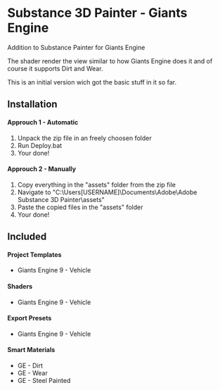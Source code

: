 # Substance 3D Painter - Giants Engine
 Addition to Substance Painter for Giants Engine

 The shader render the view similar to how Giants Engine does it and of course it supports Dirt and Wear.
 
 This is an initial version wich got the basic stuff in it so far.


## Installation

 #### Approuch 1 - Automatic
 1. Unpack the zip file in an freely choosen folder
 2. Run Deploy.bat
 3. Your done!

 #### Approuch 2 - Manually
 1. Copy everything in the "assets" folder from the zip file
 2. Navigate to "C:\Users\[USERNAME]\Documents\Adobe\Adobe Substance 3D Painter\assets"
 3. Paste the copied files in the "assets" folder
 4. Your done!


## Included
#### Project Templates
- Giants Engine 9 - Vehicle

#### Shaders
- Giants Engine 9 - Vehicle

#### Export Presets
- Giants Engine 9 - Vehicle

#### Smart Materials
- GE - Dirt
- GE - Wear
- GE - Steel Painted
